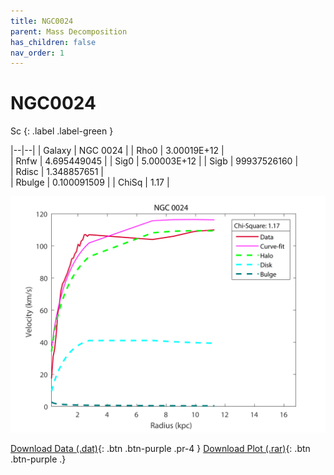 ```yaml
---
title: NGC0024
parent: Mass Decomposition
has_children: false
nav_order: 1
---
```


# NGC0024 
Sc
{: .label .label-green }

|--|--|
| Galaxy    | NGC 0024 |
| Rho0     |	3.00019E+12	   |   
| Rnfw  | 4.695449045	  |
| Sig0     | 5.00003E+12	 |
| Sigb     | 99937526160	|  
| Rdisc  | 1.348857651	|   
| Rbulge      | 0.100091509 | 
| ChiSq | 1.17 |

![](/assets/plot/NGC0024.jpg)

[Download Data (.dat)](https://raw.githubusercontent.com/adhitya-spas/Database/gh-pages/assets/data/NGC0024.dat){: .btn .btn-purple .pr-4 }
[Download Plot (.rar)](https://github.com/adhitya-spas/Database/blob/gh-pages/assets/plot/NGC0024.rar?raw=true){: .btn .btn-purple .}
